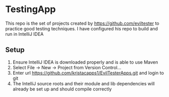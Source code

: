 # TestingApp
This repo is the set of projects created by https://github.com/eviltester to practice good testing techniques.
I have configured his repo to build and run in IntelliJ IDEA
## Setup
1. Ensure IntelliJ IDEA is downloaded properly and is able to use Maven
2. Select File -> New -> Project from Version Control...
3. Enter url https://github.com/kristacapps1/EvilTesterApps.git and login to git
4. The IntelliJ source roots and their module and lib dependencies will already be set up and should compile correctly
